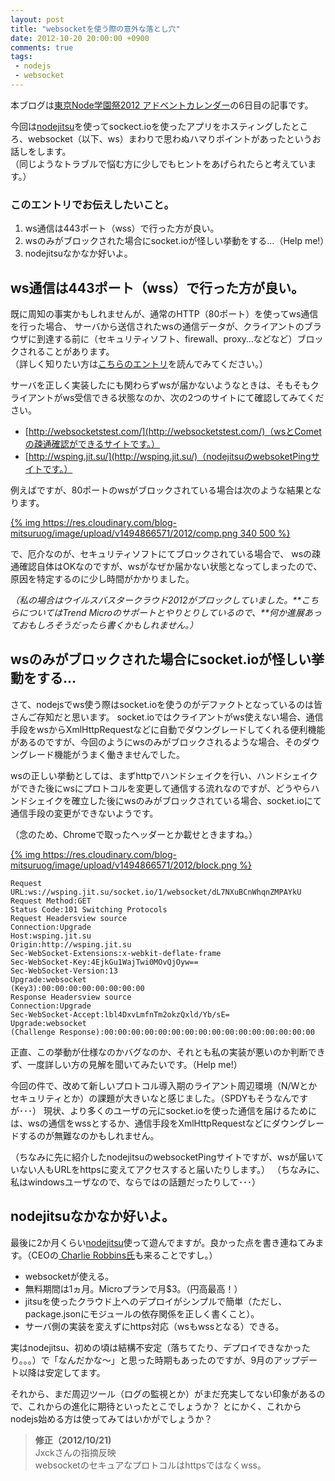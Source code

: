 ```yaml
---
layout: post
title: "websocketを使う際の意外な落とし穴"
date: 2012-10-20 20:00:00 +0900
comments: true
tags:
 - nodejs
 - websocket
---
```


本ブログは[東京Node学園祭2012 アドベントカレンダー](http://atnd.org/events/33022)の6日目の記事です。

今回は[nodejitsu](http://nodejitsu.com/)を使ってsockect.ioを使ったアプリをホスティングしたところ、websocket（以下、ws）まわりで思わぬハマりポイントがあったというお話しをします。  
（同じようなトラブルで悩む方に少しでもヒントをあげられたらと考えています。）

<!-- more -->

### このエントリでお伝えしたいこと。

1. ws通信は443ポート（wss）で行った方が良い。
2. wsのみがブロックされた場合にsocket.ioが怪しい挙動をする…（Help me!）
3. nodejitsuなかなか好いよ。


## ws通信は443ポート（wss）で行った方が良い。

既に周知の事実かもしれませんが、通常のHTTP（80ポート）を使ってws通信を行った場合、
サーバから送信されたwsの通信データが、クライアントのブラウザに到達する前に（セキュリティソフト、firewall、proxy…などなど）ブロックされることがあります。  
（詳しく知りたい方は[こちらのエントリ](https://github.com/LearnBoost/socket.io/wiki/Socket.IO-and-firewall-software)を読んでみてください。）

サーバを正しく実装したにも関わらずwsが届かないようなときは、そもそもクライアントがws受信できる状態なのか、次の2つのサイトにて確認してみてください。

* [http://websocketstest.com/](http://websocketstest.com/)（wsとCometの疎通確認ができるサイトです。）
* [http://wsping.jit.su/](http://wsping.jit.su/)（nodejitsuのwebsoketPingサイトです。）

例えばですが、80ポートのwsがブロックされている場合は次のような結果となります。

[{% img https://res.cloudinary.com/blog-mitsuruog/image/upload/v1494866571/2012/comp.png 340 500 %}](https://res.cloudinary.com/blog-mitsuruog/image/upload/v1494866571/2012/comp.png)

で、厄介なのが、セキュリティソフトにてブロックされている場合で、
wsの疎通確認自体はOKなのですが、wsがなぜか届かない状態となってしまったので、原因を特定するのに少し時間がかかりました。

_（私の場合はウイルスバスタークラウド2012がブロックしていました。**こちらについてはTrend Microのサポートとやりとりしているので、**何か進展あっておもしろそうだったら書くかもしれません。）_

## wsのみがブロックされた場合にsocket.ioが怪しい挙動をする…

さて、nodejsでws使う際はsocket.ioを使うのがデファクトとなっているのは皆さんご存知だと思います。
socket.ioではクライアントがws使えない場合、通信手段をwsからXmlHttpRequestなどに自動でダウングレードしてくれる便利機能があるのですが、今回のようにwsのみがブロックされるような場合、そのダウングレード機能がうまく働きませんでした。

wsの正しい挙動としては、まずhttpでハンドシェイクを行い、ハンドシェイクができた後にwsにプロトコルを変更して通信する流れなのですが、どうやらハンドシェイクを確立した後にwsのみがブロックされている場合、socket.ioにて通信手段の変更ができないようです。

（念のため、Chromeで取ったヘッダーとか載せときますね。）

[{% img https://res.cloudinary.com/blog-mitsuruog/image/upload/v1494866571/2012/block.png %}](https://res.cloudinary.com/blog-mitsuruog/image/upload/v1494866571/2012/block.png)

```
Request URL:ws://wsping.jit.su/socket.io/1/websocket/dL7NXuBCnWhqnZMPAYkU
Request Method:GET
Status Code:101 Switching Protocols
Request Headersview source
Connection:Upgrade
Host:wsping.jit.su
Origin:http://wsping.jit.su
Sec-WebSocket-Extensions:x-webkit-deflate-frame
Sec-WebSocket-Key:4EjkGu1WajTwi0MOvQjOyw==
Sec-WebSocket-Version:13
Upgrade:websocket
(Key3):00:00:00:00:00:00:00:00
Response Headersview source
Connection:Upgrade
Sec-WebSocket-Accept:lbl4DxvLmfnTm2okzQxld/Yb/sE=
Upgrade:websocket
(Challenge Response):00:00:00:00:00:00:00:00:00:00:00:00:00:00:00:00
```

正直、この挙動が仕様なのかバグなのか、それとも私の実装が悪いのか判断できず、一度詳しい方の見解を聞いてみたいです。（Help me!）

今回の件で、改めて新しいプロトコル導入期のライアント周辺環境（N/Wとかセキュリティとか）の課題が大きいなと感じました。（SPDYもそうなんですが･･･）
現状、より多くのユーザの元にsocket.ioを使った通信を届けるためには、wsの通信をwssとするか、通信手段をXmlHttpRequestなどにダウングレードするのが無難なのかもしれません。

（ちなみに先に紹介したnodejitsuのwebsocketPingサイトですが、wsが届いていない人もURLをhttpsに変えてアクセスすると届いたりします。）
（ちなみに、私はwindowsユーザなので、ならではの話題だったりして･･･）

## nodejitsuなかなか好いよ。

最後に2か月くらい[nodejitsu](http://nodejitsu.com/)使って遊んでますが。良かった点を書き連ねてみます。（CEOの[
Charlie Robbins氏](https://twitter.com/indexzero)も来ることですし。）

* websocketが使える。
* 無料期間は1ヵ月。Microプランで月$3。（円高最高！）
* jitsuを使ったクラウド上へのデプロイがシンプルで簡単（ただし、package.jsonにモジュールの依存関係を正しく書くこと）。
* サーバ側の実装を変えずにhttps対応（wsもwssとなる）できる。

実はnodejitsu、初めの頃は結構不安定（落ちてたり、デプロイできなかったり。。。）で「なんだかな～」と思った時期もあったのですが、9月のアップデート以降は安定してます。

それから、まだ周辺ツール（ログの監視とか）がまだ充実してない印象があるので、これからの進化に期待といったとこでしょうか？
とにかく、これからnodejs始める方は使ってみてはいかがでしょうか？

> **修正（2012/10/21)**  
> Jxckさんの指摘反映  
> websocketのセキュアなプロトコルはhttpsではなくwss。
